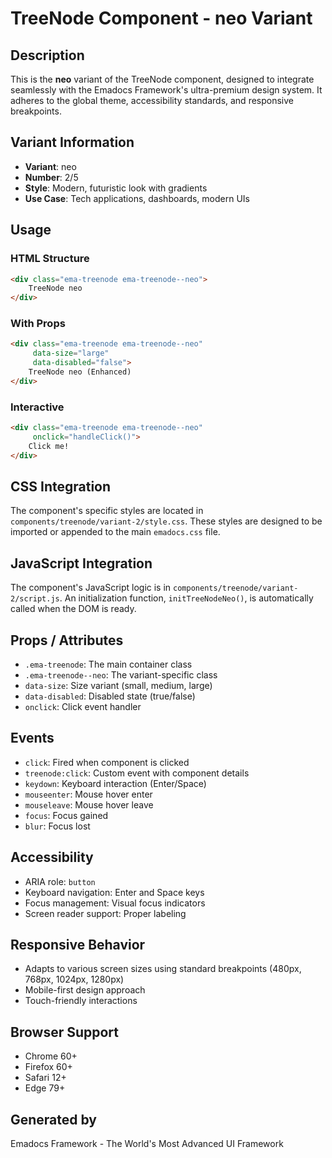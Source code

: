 # TreeNode Component - neo Variant

## Description
This is the **neo** variant of the TreeNode component, designed to integrate seamlessly with the Emadocs Framework's ultra-premium design system. It adheres to the global theme, accessibility standards, and responsive breakpoints.

## Variant Information
- **Variant**: neo
- **Number**: 2/5
- **Style**: Modern, futuristic look with gradients
- **Use Case**: Tech applications, dashboards, modern UIs

## Usage

### HTML Structure
```html
<div class="ema-treenode ema-treenode--neo">
    TreeNode neo
</div>
```

### With Props
```html
<div class="ema-treenode ema-treenode--neo" 
     data-size="large" 
     data-disabled="false">
    TreeNode neo (Enhanced)
</div>
```

### Interactive
```html
<div class="ema-treenode ema-treenode--neo" 
     onclick="handleClick()">
    Click me!
</div>
```

## CSS Integration
The component's specific styles are located in `components/treenode/variant-2/style.css`. These styles are designed to be imported or appended to the main `emadocs.css` file.

## JavaScript Integration
The component's JavaScript logic is in `components/treenode/variant-2/script.js`. An initialization function, `initTreeNodeNeo()`, is automatically called when the DOM is ready.

## Props / Attributes
- `.ema-treenode`: The main container class
- `.ema-treenode--neo`: The variant-specific class
- `data-size`: Size variant (small, medium, large)
- `data-disabled`: Disabled state (true/false)
- `onclick`: Click event handler

## Events
- `click`: Fired when component is clicked
- `treenode:click`: Custom event with component details
- `keydown`: Keyboard interaction (Enter/Space)
- `mouseenter`: Mouse hover enter
- `mouseleave`: Mouse hover leave
- `focus`: Focus gained
- `blur`: Focus lost

## Accessibility
- ARIA role: `button`
- Keyboard navigation: Enter and Space keys
- Focus management: Visual focus indicators
- Screen reader support: Proper labeling

## Responsive Behavior
- Adapts to various screen sizes using standard breakpoints (480px, 768px, 1024px, 1280px)
- Mobile-first design approach
- Touch-friendly interactions

## Browser Support
- Chrome 60+
- Firefox 60+
- Safari 12+
- Edge 79+

## Generated by
Emadocs Framework - The World's Most Advanced UI Framework
